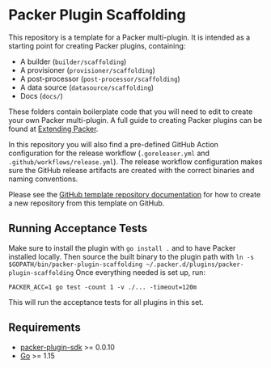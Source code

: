 # Packer Plugin Scaffolding

This repository is a template for a Packer multi-plugin. It is intended as a starting point for creating Packer plugins, containing:
- A builder (`builder/scaffolding`)
- A provisioner (`provisioner/scaffolding`)
- A post-processor (`post-processor/scaffolding`)
- A data source (`datasource/scaffolding`)
- Docs (`docs/`)

These folders contain boilerplate code that you will need to edit to create your own Packer multi-plugin.
A full guide to creating Packer plugins can be found at [Extending Packer](https://www.packer.io/docs/extending).

In this repository you will also find a pre-defined GitHub Action configuration for the release workflow
(`.goreleaser.yml` and `.github/workflows/release.yml`). The release workflow configuration makes sure the GitHub
release artifacts are created with the correct binaries and naming conventions.

Please see the [GitHub template repository documentation](https://docs.github.com/en/free-pro-team@latest/github/creating-cloning-and-archiving-repositories/creating-a-repository-from-a-template)
for how to create a new repository from this template on GitHub.

## Running Acceptance Tests

Make sure to install the plugin with `go install .` and to have Packer installed locally.
Then source the built binary to the plugin path with `ln -s $GOPATH/bin/packer-plugin-scaffolding ~/.packer.d/plugins/packer-plugin-scaffolding`
Once everything needed is set up, run: 
```
PACKER_ACC=1 go test -count 1 -v ./... -timeout=120m
```

This will run the acceptance tests for all plugins in this set.

## Requirements

-	[packer-plugin-sdk](https://github.com/hashicorp/packer-plugin-sdk) >= 0.0.10
-	[Go](https://golang.org/doc/install) >= 1.15
